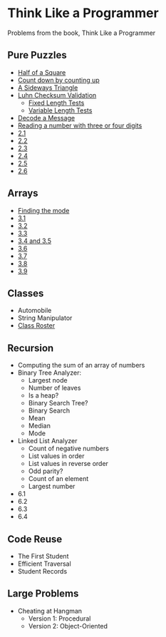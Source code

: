 # Think Like a Programmer

Problems from the book, Think Like a Programmer

## Pure Puzzles
* [Half of a
  Square](https://github.com/paulghaddad/think_like_a_programmer_problems/blob/master/pure_puzzles/half_of_a_square.rb)
* [Count down by counting up](https://github.com/paulghaddad/think_like_a_programmer_problems/blob/master/pure_puzzles/count_down_by_counting_up.rb)
* [A Sideways Triangle](https://github.com/paulghaddad/think_like_a_programmer_problems/blob/master/pure_puzzles/a_sideways_triangle.rb)
* [Luhn Checksum Validation](https://github.com/paulghaddad/think_like_a_programmer_problems/blob/master/pure_puzzles/luhn_checksum_validator.rb)
  * [Fixed Length Tests](https://github.com/paulghaddad/think_like_a_programmer_problems/blob/master/pure_puzzles/luhn_checksum_validation_fixed_length_spec.rb)
  * [Variable Length Tests](https://github.com/paulghaddad/think_like_a_programmer_problems/blob/master/pure_puzzles/luhn_checksum_validation_variable_length_spec.rb)
* [Decode a Message](https://github.com/paulghaddad/think_like_a_programmer_problems/blob/master/pure_puzzles/decode_a_message.rb)
* [Reading a number with three or four digits](https://github.com/paulghaddad/think_like_a_programmer_problems/blob/master/pure_puzzles/reading_a_number_with_three_or_four_digits.rb)
* [2.1](https://github.com/paulghaddad/think_like_a_programmer_problems/blob/master/pure_puzzles/2_1.rb)
* [2.2](https://github.com/paulghaddad/think_like_a_programmer_problems/blob/master/pure_puzzles/2_2.rb)
* [2.3](https://github.com/paulghaddad/think_like_a_programmer_problems/blob/master/pure_puzzles/2_3.rb)
* [2.4](https://github.com/paulghaddad/think_like_a_programmer_problems/blob/master/pure_puzzles/2_4.rb)
* [2.5](https://github.com/paulghaddad/think_like_a_programmer_problems/blob/master/pure_puzzles/2_5.rb)
* [2.6](https://github.com/paulghaddad/think_like_a_programmer_problems/blob/master/pure_puzzles/2_6.rb)

## Arrays
* [Finding the mode](https://github.com/paulghaddad/think_like_a_programmer_problems/blob/master/arrays/finding_the_mode.rb)
* [3.1](https://github.com/paulghaddad/think_like_a_programmer_problems/blob/master/arrays/3_1.rb)
* [3.2](https://github.com/paulghaddad/think_like_a_programmer_problems/blob/master/arrays/3_2.rb)
* [3.3](https://github.com/paulghaddad/think_like_a_programmer_problems/blob/master/arrays/3_3.rb)
* [3.4 and 3.5](https://github.com/paulghaddad/think_like_a_programmer_problems/blob/master/arrays/3_4_5.rb)
* [3.6](https://github.com/paulghaddad/think_like_a_programmer_problems/blob/master/arrays/3_6.rb)
* [3.7](https://github.com/paulghaddad/think_like_a_programmer_problems/blob/master/arrays/3_7.rb)
* [3.8](https://github.com/paulghaddad/think_like_a_programmer_problems/blob/master/arrays/3_8.rb)
* [3.9](https://github.com/paulghaddad/think_like_a_programmer_problems/blob/master/arrays/3_9.rb)

## Classes
* Automobile
* String Manipulator
* [Class Roster](https://github.com/paulghaddad/think_like_a_programmer_problems/tree/master/classes/student_records)

## Recursion
* Computing the sum of an array of numbers
* Binary Tree Analyzer:
  * Largest node
  * Number of leaves
  * Is a heap?
  * Binary Search Tree?
  * Binary Search
  * Mean
  * Median
  * Mode
* Linked List Analyzer
  * Count of negative numbers
  * List values in order
  * List values in reverse order
  * Odd parity?
  * Count of an element
  * Largest number
* 6.1
* 6.2
* 6.3
* 6.4

## Code Reuse
* The First Student
* Efficient Traversal
* Student Records

## Large Problems
* Cheating at Hangman
  * Version 1: Procedural
  * Version 2: Object-Oriented
